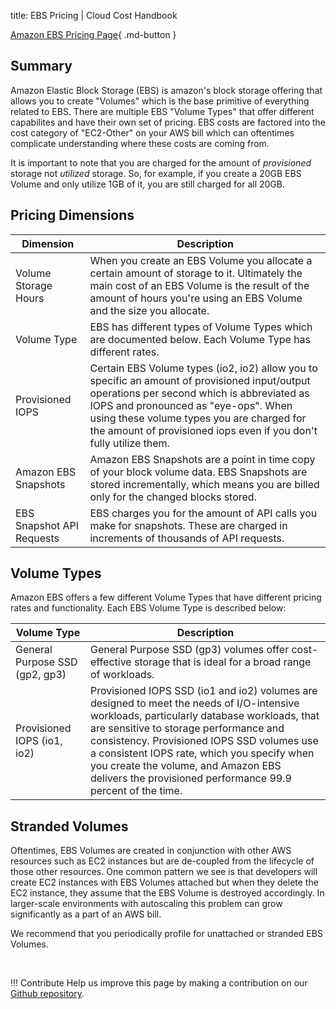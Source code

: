 title: EBS Pricing | Cloud Cost Handbook

[Amazon EBS Pricing Page](https://aws.amazon.com/ebs/pricing/){ .md-button }

## Summary

Amazon Elastic Block Storage (EBS) is amazon's block storage offering that allows you to create "Volumes" which is the base primitive of everything related to EBS. There are multiple EBS "Volume Types" that offer different capabilites and have their own set of pricing. EBS costs are factored into the cost category of "EC2-Other" on your AWS bill which can oftentimes complicate understanding where these costs are coming from. 

It is important to note that you are charged for the amount of _provisioned_ storage not _utilized_ storage. So, for example, if you create a 20GB EBS Volume and only utilize 1GB of it, you are still charged for all 20GB. 

## Pricing Dimensions

| Dimension | Description |
|--------|--------|
| Volume Storage Hours | When you create an EBS Volume you allocate a certain amount of storage to it. Ultimately the main cost of an EBS Volume is the result of the amount of hours you're using an EBS Volume and the size you allocate. |
| Volume Type | EBS has different types of Volume Types which are documented below. Each Volume Type has different rates. |
| Provisioned IOPS | Certain EBS Volume types (io2, io2) allow you to specific an amount of provisioned input/output operations per second which is abbreviated as IOPS and pronounced as "eye-ops". When using these volume types you are charged for the amount of provisioned iops even if you don't fully utilize them. |
| Amazon EBS Snapshots | Amazon EBS Snapshots are a point in time copy of your block volume data. EBS Snapshots are stored incrementally, which means you are billed only for the changed blocks stored. |
| EBS Snapshot API Requests | EBS charges you for the amount of API calls you make for snapshots. These are charged in increments of thousands of API requests. | 


## Volume Types

Amazon EBS offers a few different Volume Types that have different pricing rates and functionality. Each EBS Volume Type is described below:

| Volume Type | Description |
|------|-----|
| General Purpose SSD (gp2, gp3) | General Purpose SSD (gp3) volumes offer cost-effective storage that is ideal for a broad range of workloads. |
| Provisioned IOPS (io1, io2) | Provisioned IOPS SSD (io1 and io2) volumes are designed to meet the needs of I/O-intensive workloads, particularly database workloads, that are sensitive to storage performance and consistency. Provisioned IOPS SSD volumes use a consistent IOPS rate, which you specify when you create the volume, and Amazon EBS delivers the provisioned performance 99.9 percent of the time. |


## Stranded Volumes

Oftentimes, EBS Volumes are created in conjunction with other AWS resources such as EC2 instances but are de-coupled from the lifecycle of those other resources. One common pattern we see is that developers will create EC2 instances with EBS Volumes attached but when they delete the EC2 instance, they assume that the EBS Volume is destroyed accordingly. In larger-scale environments with autoscaling this problem can grow significantly as a part of an AWS bill.

We recommend that you periodically profile for unattached or stranded EBS Volumes.

<br/>

!!! Contribute
	Help us improve this page by making a contribution on our [Github repository](https://github.com/vantage-sh/handbook).